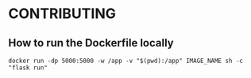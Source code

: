 # CONTRIBUTING

## How to run the Dockerfile locally

```
docker run -dp 5000:5000 -w /app -v "$(pwd):/app" IMAGE_NAME sh -c
"flask run"
```